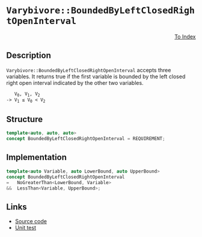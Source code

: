 <!-- Copyright 2024 Feng Mofan
SPDX-License-Identifier: Apache-2.0 -->

# `Varybivore::BoundedByLeftClosedRightOpenInterval`

<p style='text-align: right;'><a href="../../concepts.md#varybivore-bounded-by-left-closed-right-open-interval">To Index</a></p>

## Description

`Varybivore::BoundedByLeftClosedRightOpenInterval` accepts three variables.
It returns true if the first variable is bounded by the left closed right open interval indicated by the other two variables.

<pre><code>   V<sub>0</sub>, V<sub>1</sub>, V<sub>2</sub>
-> V<sub>1</sub> &leq; V<sub>0</sub> &lt; V<sub>2</sub></code></pre>

## Structure

```C++
template<auto, auto, auto>
concept BoundedByLeftClosedRightOpenInterval = REQUIREMENT;
```

## Implementation

```C++
template<auto Variable, auto LowerBound, auto UpperBound>
concept BoundedByLeftClosedRightOpenInterval
=   NoGreaterThan<LowerBound, Variable>
&&  LessThan<Variable, UpperBound>;
```

## Links

- [Source code](../../../../conceptrodon/varybivore/concepts/descend/descend/bounded_by_left_closed_right_open_interval.hpp)
- [Unit test](../../../../tests/unit/concepts/varybivore/bounded_by_left_closed_right_open_interval.test.hpp)
